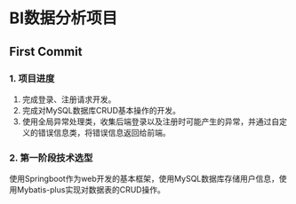 # BI数据分析项目
## First Commit
  ### 1. 项目进度
   1. 完成登录、注册请求开发。
   2. 完成对MySQL数据库CRUD基本操作的开发。
   3. 使用全局异常处理类，收集后端登录以及注册时可能产生的异常，并通过自定义的错误信息类，将错误信息返回给前端。
 ### 2. 第一阶段技术选型
   使用Springboot作为web开发的基本框架，使用MySQL数据库存储用户信息，使用Mybatis-plus实现对数据表的CRUD操作。
